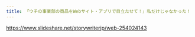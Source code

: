 ```yaml
---
title: 「ウチの事業部の商品をWebサイト・アプリで目立たせて！」私だけじゃなかった！ 社内政治と落としどころの見つけ方
---
```


https://www.slideshare.net/storywriterjp/web-254024143


